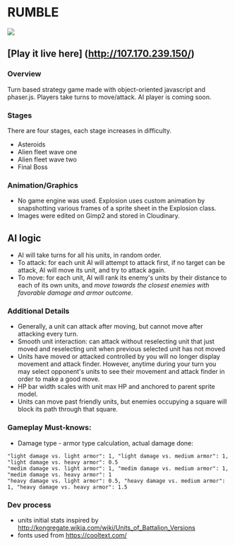 # RUMBLE
<img src='https://raw.github.com/cyspath/thunderbird/gh-pages/assets/images/tb-edited.gif' align='center' padding='10px'>

## [Play it live here] (http://107.170.239.150/)
### Overview

Turn based strategy game made with object-oriented javascript and phaser.js.
Players take turns to move/attack.
AI player is coming soon.

### Stages
There are four stages, each stage increases in difficulty.
* Asteroids
* Alien fleet wave one
* Alien fleet wave two
* Final Boss

### Animation/Graphics

* No game engine was used. Explosion uses custom animation by snapshotting various frames of a sprite sheet in the Explosion class.
* Images were edited on Gimp2 and stored in Cloudinary.

## AI logic
* AI will take turns for all his units, in random order.
* To attack: for each unit AI will attempt to attack first, if no target can be attack, AI will move its unit, and try to attack again.
* To move: for each unit, AI will rank its enemy's units by their distance to each of its own units, and *move towards the closest enemies with favorable damage and armor outcome*.

### Additional Details

* Generally, a unit can attack after moving, but cannot move after attacking every turn.
* Smooth unit interaction: can attack without reselecting unit that just moved and reselecting unit when previous selected unit has not moved
* Units have moved or attacked controlled by you will no longer display movement and attack finder. However, anytime during your turn you may select opponent's units to see their movement and attack finder in order to make a good move.
* HP bar width scales with unit max HP and anchored to parent sprite model.
* Units can move past friendly units, but enemies occupying a square will block its path through that square.

### Gameplay Must-knows:

* Damage type - armor type calculation, actual damage done:
```
"light damage vs. light armor": 1, "light damage vs. medium armor": 1, "light damage vs. heavy armor": 0.5
"medim damage vs. light armor": 1, "medim damage vs. medium armor": 1, "medim damage vs. heavy armor": 1
"heavy damage vs. light armor": 0.5, "heavy damage vs. medium armor": 1, "heavy damage vs. heavy armor": 1.5
```

### Dev process

* units initial stats inspired by http://kongregate.wikia.com/wiki/Units_of_Battalion_Versions
* fonts used from https://cooltext.com/
